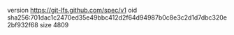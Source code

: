 version https://git-lfs.github.com/spec/v1
oid sha256:701dac1c2470ed35e49bbc412d2f64d94987b0c8e3c2d1d7dbc320e2bf932f68
size 4809
